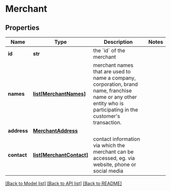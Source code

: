 # Merchant

## Properties
Name | Type | Description | Notes
------------ | ------------- | ------------- | -------------
**id** | **str** | the &#x60;id&#x60; of the merchant | 
**names** | [**list[MerchantNames]**](MerchantNames.md) | merchant names that are used to name a company, corporation, brand name, franchise name or any other entity who is participating in  the customer&#x27;s transaction.  | 
**address** | [**MerchantAddress**](MerchantAddress.md) |  | 
**contact** | [**list[MerchantContact]**](MerchantContact.md) | contact information via which the merchant can be accessed, eg. via website, phone or social media | 

[[Back to Model list]](../README.md#documentation-for-models) [[Back to API list]](../README.md#documentation-for-api-endpoints) [[Back to README]](../README.md)

